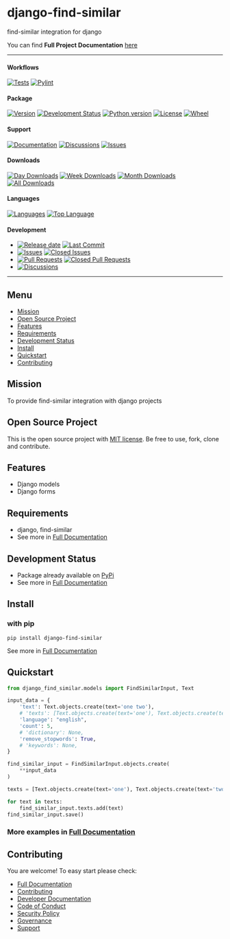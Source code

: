 # django-find-similar

find-similar integration for django

You can find **Full Project Documentation** [here][documentation_path]

<hr>

#### Workflows
[![Tests](https://github.com/findsimilar/django-find-similar/actions/workflows/run-tests.yml/badge.svg?branch=main)](https://github.com/findsimilar/django-find-similar/actions/workflows/run-tests.yml)
[![Pylint](https://github.com/findsimilar/django-find-similar/actions/workflows/lint.yml/badge.svg?branch=main)](https://github.com/findsimilar/django-find-similar/actions/workflows/lint.yml)

#### Package
[![Version](https://img.shields.io/pypi/v/django-find-similar.svg)](https://pypi.python.org/pypi/django-find-similar/)
[![Development Status](https://img.shields.io/pypi/status/django-find-similar.svg)](https://pypi.python.org/pypi/django-find-similar)
[![Python version](https://img.shields.io/pypi/pyversions/django-find-similar.svg)](https://pypi.python.org/pypi/django-find-similar/)
[![License](https://img.shields.io/pypi/l/django-find-similar)](https://github.com/findsimilar/django-find-similarblob/main/LICENSE)
[![Wheel](https://img.shields.io/pypi/wheel/django-find-similar.svg)](https://pypi.python.org/pypi/django-find-similar/)

#### Support
[![Documentation](https://img.shields.io/badge/docs-0094FF.svg)][documentation_path]
[![Discussions](https://img.shields.io/badge/discussions-ff0068.svg)](https://github.com/findsimilar/django-find-similar/discussions/)
[![Issues](https://img.shields.io/badge/issues-11AE13.svg)](https://github.com/findsimilar/django-find-similar/issues/)

#### Downloads
[![Day Downloads](https://img.shields.io/pypi/dd/django-find-similar)](https://pepy.tech/project/django-find-similar)
[![Week Downloads](https://img.shields.io/pypi/dw/django-find-similar)](https://pepy.tech/project/django-find-similar)
[![Month Downloads](https://img.shields.io/pypi/dm/django-find-similar)](https://pepy.tech/project/django-find-similar)
[![All Downloads](https://img.shields.io/pepy/dt/django-find-similar)](https://pepy.tech/project/django-find-similar)

#### Languages
[![Languages](https://img.shields.io/github/languages/count/findsimilar/django-find-similar)](https://github.com/findsimilar/django-find-similar)
[![Top Language](https://img.shields.io/github/languages/top/findsimilar/django-find-similar)](https://github.com/findsimilar/django-find-similar)

#### Development
- [![Release date](https://img.shields.io/github/release-date/findsimilar/django-find-similar
)](https://github.com/findsimilar/django-find-similar/releases)
[![Last Commit](https://img.shields.io/github/last-commit/findsimilar/django-find-similar/main
)](https://github.com/findsimilar/django-find-similar)
- [![Issues](https://img.shields.io/github/issues/findsimilar/django-find-similar
)](https://github.com/findsimilar/django-find-similar/issues/)
[![Closed Issues](https://img.shields.io/github/issues-closed/findsimilar/django-find-similar
)](https://github.com/findsimilar/django-find-similar/issues/)
- [![Pull Requests](https://img.shields.io/github/issues-pr/findsimilar/django-find-similar
)](https://github.com/findsimilar/django-find-similar/pulls)
[![Closed Pull Requests](https://img.shields.io/github/issues-pr-closed-raw/findsimilar/django-find-similar
)](https://github.com/findsimilar/django-find-similar/pulls)
- [![Discussions](https://img.shields.io/github/discussions/findsimilar/django-find-similar
)](https://github.com/findsimilar/django-find-similar/discussions/)

[//]: # (#### Repository Stats)

[//]: # ([![Stars]&#40;https://img.shields.io/github/stars/findsimilar/django-find-similar)

[//]: # (&#41;]&#40;https://github.com/findsimilar/django-find-similar&#41;)

[//]: # ([![Contributors]&#40;https://img.shields.io/github/contributors/findsimilar/django-find-similar)

[//]: # (&#41;]&#40;https://github.com/findsimilar/django-find-similargraphs/contributors&#41;)

[//]: # ([![Forks]&#40;https://img.shields.io/github/forks/findsimilar/django-find-similar)

[//]: # (&#41;]&#40;https://github.com/findsimilar/django-find-similar&#41;)

<hr>

## Menu

- [Mission](#mission)
- [Open Source Project](#open-source-project)
- [Features](#features)
- [Requirements](#requirements)
- [Development Status](#development-status)
- [Install](#install)
- [Quickstart](#quickstart)
- [Contributing](#contributing)

## Mission

To provide find-similar integration with django projects

## Open Source Project

This is the open source project with [MIT license](LICENSE). 
Be free to use, fork, clone and contribute.

## Features

- Django models
- Django forms

## Requirements

- django, find-similar
- See more in [Full Documentation](https://dfs.craftsman.lol/about.html#requirements)

## Development Status

- Package already available on [PyPi](https://pypi.org/project/django-find-similar/)
- See more in [Full Documentation](https://dfs.craftsman.lol/about.html#development-status)

## Install

### with pip

```commandline
pip install django-find-similar
```

See more in [Full Documentation](https://dfs.craftsman.lol/install.html)

## Quickstart

```python
from django_find_similar.models import FindSimilarInput, Text

input_data = {
    'text': Text.objects.create(text='one two'),
    # 'texts': [Text.objects.create(text='one'), Text.objects.create(text='two')],
    'language': "english",
    'count': 5,
    # 'dictionary': None,
    'remove_stopwords': True,
    # 'keywords': None,
}

find_similar_input = FindSimilarInput.objects.create(
    **input_data
)

texts = [Text.objects.create(text='one'), Text.objects.create(text='two')]

for text in texts:
    find_similar_input.texts.add(text)
find_similar_input.save()
```

### More examples in [Full Documentation][documentation_path]

## Contributing

You are welcome! To easy start please check:
- [Full Documentation][documentation_path]
- [Contributing](CONTRIBUTING.md)
- [Developer Documentation](https://dfs.craftsman.lol/dev_documentation.html)
- [Code of Conduct](CODE_OF_CONDUCT.md)
- [Security Policy](SECURITY.md)
- [Governance](GOVERNANCE.md)
- [Support](SUPPORT.md)

[documentation_path]: https://dfs.craftsman.lol